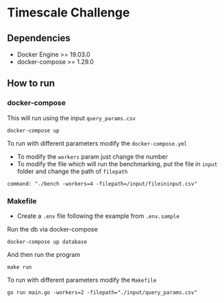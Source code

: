 # Timescale Challenge

## Dependencies
- Docker Engine >= 19.03.0
- docker-compose >= 1.29.0

## How to run
### docker-compose
This will run using the input `query_params.csv`
```
docker-compose up
```

To run with different parameters modify the `docker-compose.yml`
- To modify the `workers` param just change the number
- To modify the file which will run the benchmarking, put the file in `input` folder and change the path of `filepath`
```
command: "./bench -workers=4 -filepath=/input/fileininput.csv"
```


### Makefile
- Create a `.env` file following the example from `.env.sample`

Run the db via docker-compose
```
docker-compose up database
```
And then run the program
```
make run
```
To run with different parameters modify the `Makefile`
```
go run main.go -workers=2 -filepath="./input/query_params.csv"
```